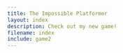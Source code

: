 ```yaml
---
title: The Impossible Platformer 
layout: index
description: Check out my new game!
filename: index
include: game2
---
```





